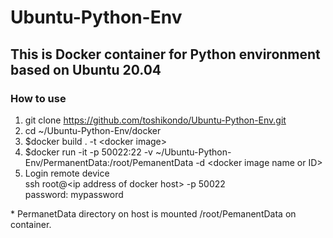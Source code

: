 # Ubuntu-Python-Env

## This is Docker container for Python environment based on Ubuntu 20.04
### How to use 
1. git clone https://github.com/toshikondo/Ubuntu-Python-Env.git
2. cd ~/Ubuntu-Python-Env/docker
3. $docker build . -t \<docker image\>
4. $docker run -it -p 50022:22 -v ~/Ubuntu-Python-Env/PermanentData:/root/PemanentData -d \<docker image name or ID\>  
5. Login remote device  
   ssh root@\<ip address of docker host\> -p 50022  
   password: mypassword

\* PermanetData directory on host is mounted /root/PemanentData on container.  